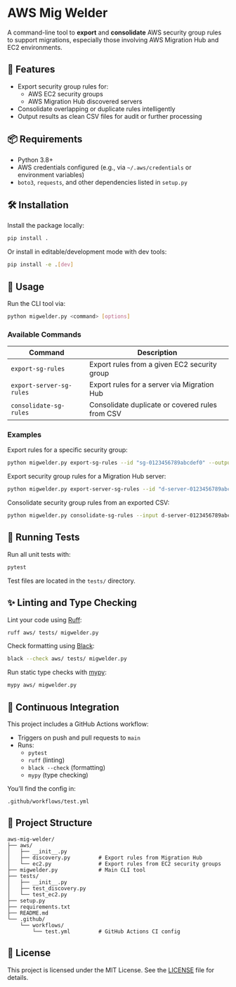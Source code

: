 # AWS Mig Welder

A command-line tool to **export** and **consolidate** AWS security group rules to support migrations, especially those involving AWS Migration Hub and EC2 environments.

## 🚀 Features

- Export security group rules for:
  - AWS EC2 security groups
  - AWS Migration Hub discovered servers
- Consolidate overlapping or duplicate rules intelligently
- Output results as clean CSV files for audit or further processing

## 📦 Requirements

- Python 3.8+
- AWS credentials configured (e.g., via `~/.aws/credentials` or environment variables)
- `boto3`, `requests`, and other dependencies listed in `setup.py`

## 🛠️ Installation

Install the package locally:

```bash
pip install .
```

Or install in editable/development mode with dev tools:

```bash
pip install -e .[dev]
```

## 🧰 Usage

Run the CLI tool via:

```bash
python migwelder.py <command> [options]
```

### Available Commands

| Command                    | Description                                       |
|---------------------------|---------------------------------------------------|
| `export-sg-rules`         | Export rules from a given EC2 security group     |
| `export-server-sg-rules`  | Export rules for a server via Migration Hub      |
| `consolidate-sg-rules`    | Consolidate duplicate or covered rules from CSV  |

### Examples

Export rules for a specific security group:

```bash
python migwelder.py export-sg-rules --id "sg-0123456789abcdef0" --output "sg-0123456789abcdef0.csv"
```

Export security group rules for a Migration Hub server:

```bash
python migwelder.py export-server-sg-rules --id "d-server-0123456789abcdef0" --output "d-server-0123456789abcdef0.csv"
```

Consolidate security group rules from an exported CSV:

```bash
python migwelder.py consolidate-sg-rules --input d-server-0123456789abcdef0.csv --default default-rules.csv --output d-server-0123456789abcdef0_new.csv
```

## 🧪 Running Tests

Run all unit tests with:

```bash
pytest
```

Test files are located in the `tests/` directory.

## ✨ Linting and Type Checking

Lint your code using [Ruff](https://docs.astral.sh/ruff/):

```bash
ruff aws/ tests/ migwelder.py
```

Check formatting using [Black](https://black.readthedocs.io/):

```bash
black --check aws/ tests/ migwelder.py
```

Run static type checks with [mypy](http://mypy-lang.org/):

```bash
mypy aws/ migwelder.py
```

## 🤖 Continuous Integration

This project includes a GitHub Actions workflow:

- Triggers on push and pull requests to `main`
- Runs:
  - `pytest`
  - `ruff` (linting)
  - `black --check` (formatting)
  - `mypy` (type checking)

You’ll find the config in:

```text
.github/workflows/test.yml
```

## 📁 Project Structure

```
aws-mig-welder/
├── aws/
│   ├── __init__.py
│   ├── discovery.py         # Export rules from Migration Hub
│   └── ec2.py               # Export rules from EC2 security groups
├── migwelder.py             # Main CLI tool
├── tests/
│   ├── __init__.py
│   ├── test_discovery.py
│   └── test_ec2.py
├── setup.py
├── requirements.txt
├── README.md
└── .github/
    └── workflows/
        └── test.yml         # GitHub Actions CI config
```

## 📄 License

This project is licensed under the MIT License. See the [LICENSE](LICENSE) file for details.
